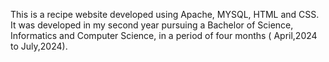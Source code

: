 This is a recipe website developed using Apache, MYSQL, HTML and CSS.
It was developed in my second year pursuing a Bachelor of Science, Informatics and Computer Science, in a period of four months ( April,2024 to July,2024).
